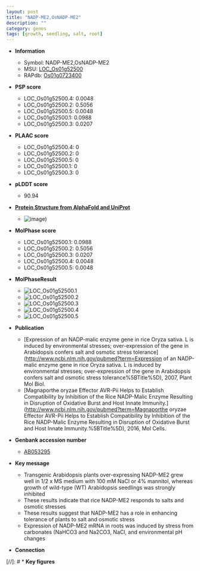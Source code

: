 ```yaml
---
layout: post
title: "NADP-ME2,OsNADP-ME2"
description: ""
category: genes
tags: [growth, seedling, salt, root]
---
```


* **Information**  
    + Symbol: NADP-ME2,OsNADP-ME2  
    + MSU: [LOC_Os01g52500](http://rice.plantbiology.msu.edu/cgi-bin/ORF_infopage.cgi?orf=LOC_Os01g52500)  
    + RAPdb: [Os01g0723400](http://rapdb.dna.affrc.go.jp/viewer/gbrowse_details/irgsp1?name=Os01g0723400)  

* **PSP score**  
    + LOC_Os01g52500.4: 0.0048 
    + LOC_Os01g52500.2: 0.5056 
    + LOC_Os01g52500.5: 0.0048 
    + LOC_Os01g52500.1: 0.0988 
    + LOC_Os01g52500.3: 0.0207 

* **PLAAC score**  
    + LOC_Os01g52500.4: 0 
    + LOC_Os01g52500.2: 0 
    + LOC_Os01g52500.5: 0 
    + LOC_Os01g52500.1: 0 
    + LOC_Os01g52500.3: 0 

* **pLDDT score**
    + 90.94

* **[Protein Structure from AlphaFold and UniProt](https://www.uniprot.org/uniprotkb/Q0JJQ7/entry#structure)**
    + ![image](https://ricepsp.github.io/images/Q0/AF-Q0JJQ7-F1.png))

* **MolPhase score**
    + LOC_Os01g52500.1: 0.0988
    + LOC_Os01g52500.2: 0.5056
    + LOC_Os01g52500.3: 0.0207
    + LOC_Os01g52500.4: 0.0048
    + LOC_Os01g52500.5: 0.0048

* **MolPhaseResult**
    + ![LOC_Os01g52500.1](https://ricepsp.github.io/pictures/LOC_Os01g/LOC_Os01g52500.1.png)
    + ![LOC_Os01g52500.2](https://ricepsp.github.io/pictures/LOC_Os01g/LOC_Os01g52500.2.png)
    + ![LOC_Os01g52500.3](https://ricepsp.github.io/pictures/LOC_Os01g/LOC_Os01g52500.3.png)
    + ![LOC_Os01g52500.4](https://ricepsp.github.io/pictures/LOC_Os01g/LOC_Os01g52500.4.png)
    + ![LOC_Os01g52500.5](https://ricepsp.github.io/pictures/LOC_Os01g/LOC_Os01g52500.5.png)

* **Publication**  
    + [Expression of an NADP-malic enzyme gene in rice Oryza sativa. L is induced by environmental stresses; over-expression of the gene in Arabidopsis confers salt and osmotic stress tolerance](http://www.ncbi.nlm.nih.gov/pubmed?term=Expression of an NADP-malic enzyme gene in rice Oryza sativa. L is induced by environmental stresses; over-expression of the gene in Arabidopsis confers salt and osmotic stress tolerance%5BTitle%5D), 2007, Plant Mol Biol.
    + [Magnaporthe oryzae Effector AVR-Pii Helps to Establish Compatibility by Inhibition of the Rice NADP-Malic Enzyme Resulting in Disruption of Oxidative Burst and Host Innate Immunity.](http://www.ncbi.nlm.nih.gov/pubmed?term=Magnaporthe oryzae Effector AVR-Pii Helps to Establish Compatibility by Inhibition of the Rice NADP-Malic Enzyme Resulting in Disruption of Oxidative Burst and Host Innate Immunity.%5BTitle%5D), 2016, Mol Cells.

* **Genbank accession number**  
    + [AB053295](http://www.ncbi.nlm.nih.gov/nuccore/AB053295)

* **Key message**  
    + Transgenic Arabidopsis plants over-expressing NADP-ME2 grew well in 1/2 x MS medium with 100 mM NaCl or 4% mannitol, whereas growth of wild-type (WT) Arabidopsis seedlings was strongly inhibited
    + These results indicate that rice NADP-ME2 responds to salts and osmotic stresses
    + These results suggest that NADP-ME2 has a role in enhancing tolerance of plants to salt and osmotic stress
    + Expression of NADP-ME2 mRNA in roots was induced by stress from carbonates (NaHCO3 and Na2CO3, NaCl, and environmental pH changes

* **Connection**  

[//]: # * **Key figures**  


